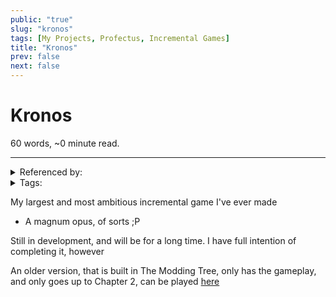 ```yaml
---
public: "true"
slug: "kronos"
tags: [My Projects, Profectus, Incremental Games]
title: "Kronos"
prev: false
next: false
---
```

<script setup>
import { data } from '../../git.data.ts';
import { useData } from 'vitepress';
const pageData = useData();
</script>
<h1 class="p-name">Kronos</h1>
<p>60 words, ~0 minute read. <span v-html="data[`site/${pageData.page.value.relativePath}`]" /></p>
<hr/>

<details><summary>Referenced by:</summary><a href="/garden/favorite-video-games/index.md">Favorite Video Games</a><a href="/now/index">/now</a><a href="/garden/v-ecs/index.md">V-ecs</a></details>

<details><summary>Tags:</summary><a href="/garden/my-projects/index.md">My Projects</a><a href="/garden/profectus/index.md">Profectus</a><a href="/garden/guide-to-incrementals/index.md">Incremental Games</a></details>

My largest and most ambitious incremental game I've ever made
- A magnum opus, of sorts ;P

Still in development, and will be for a long time. I have full intention of completing it, however

An older version, that is built in The Modding Tree, only has the gameplay, and only goes up to Chapter 2, can be played [here](https://thepaperpilot.org/kronos/)
